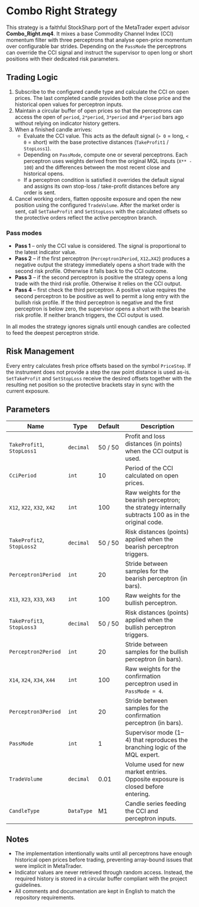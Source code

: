 # Combo Right Strategy

This strategy is a faithful StockSharp port of the MetaTrader expert advisor **Combo_Right.mq4**. It mixes a base Commodity Channel Index (CCI) momentum filter with three perceptrons that analyse open-price momentum over configurable bar strides. Depending on the `PassMode` the perceptrons can override the CCI signal and instruct the supervisor to open long or short positions with their dedicated risk parameters.

## Trading Logic

1. Subscribe to the configured candle type and calculate the CCI on open prices. The last completed candle provides both the close price and the historical open values for perceptron inputs.
2. Maintain a circular buffer of open prices so that the perceptrons can access the open of `period`, `2*period`, `3*period` and `4*period` bars ago without relying on indicator history getters.
3. When a finished candle arrives:
   - Evaluate the CCI value. This acts as the default signal (`> 0` = long, `< 0` = short) with the base protective distances (`TakeProfit1` / `StopLoss1`).
   - Depending on `PassMode`, compute one or several perceptrons. Each perceptron uses weights derived from the original MQL inputs (`X** - 100`) and the differences between the most recent close and historical opens.
   - If a perceptron condition is satisfied it overrides the default signal and assigns its own stop-loss / take-profit distances before any order is sent.
4. Cancel working orders, flatten opposite exposure and open the new position using the configured `TradeVolume`. After the market order is sent, call `SetTakeProfit` and `SetStopLoss` with the calculated offsets so the protective orders reflect the active perceptron branch.

### Pass modes

- **Pass 1** – only the CCI value is considered. The signal is proportional to the latest indicator value.
- **Pass 2** – if the first perceptron (`Perceptron1Period`, `X12…X42`) produces a negative output the strategy immediately opens a short trade with the second risk profile. Otherwise it falls back to the CCI outcome.
- **Pass 3** – if the second perceptron is positive the strategy opens a long trade with the third risk profile. Otherwise it relies on the CCI output.
- **Pass 4** – first check the third perceptron. A positive value requires the second perceptron to be positive as well to permit a long entry with the bullish risk profile. If the third perceptron is negative and the first perceptron is below zero, the supervisor opens a short with the bearish risk profile. If neither branch triggers, the CCI output is used.

In all modes the strategy ignores signals until enough candles are collected to feed the deepest perceptron stride.

## Risk Management

Every entry calculates fresh price offsets based on the symbol `PriceStep`. If the instrument does not provide a step the raw point distance is used as-is. `SetTakeProfit` and `SetStopLoss` receive the desired offsets together with the resulting net position so the protective brackets stay in sync with the current exposure.

## Parameters

| Name | Type | Default | Description |
| --- | --- | --- | --- |
| `TakeProfit1`, `StopLoss1` | `decimal` | 50 / 50 | Profit and loss distances (in points) when the CCI output is used. |
| `CciPeriod` | `int` | 10 | Period of the CCI calculated on open prices. |
| `X12`, `X22`, `X32`, `X42` | `int` | 100 | Raw weights for the bearish perceptron; the strategy internally subtracts 100 as in the original code. |
| `TakeProfit2`, `StopLoss2` | `decimal` | 50 / 50 | Risk distances (points) applied when the bearish perceptron triggers. |
| `Perceptron1Period` | `int` | 20 | Stride between samples for the bearish perceptron (in bars). |
| `X13`, `X23`, `X33`, `X43` | `int` | 100 | Raw weights for the bullish perceptron. |
| `TakeProfit3`, `StopLoss3` | `decimal` | 50 / 50 | Risk distances (points) applied when the bullish perceptron triggers. |
| `Perceptron2Period` | `int` | 20 | Stride between samples for the bullish perceptron (in bars). |
| `X14`, `X24`, `X34`, `X44` | `int` | 100 | Raw weights for the confirmation perceptron used in `PassMode = 4`. |
| `Perceptron3Period` | `int` | 20 | Stride between samples for the confirmation perceptron (in bars). |
| `PassMode` | `int` | 1 | Supervisor mode (1–4) that reproduces the branching logic of the MQL expert. |
| `TradeVolume` | `decimal` | 0.01 | Volume used for new market entries. Opposite exposure is closed before entering. |
| `CandleType` | `DataType` | M1 | Candle series feeding the CCI and perceptron inputs. |

## Notes

- The implementation intentionally waits until all perceptrons have enough historical open prices before trading, preventing array-bound issues that were implicit in MetaTrader.
- Indicator values are never retrieved through random access. Instead, the required history is stored in a circular buffer compliant with the project guidelines.
- All comments and documentation are kept in English to match the repository requirements.
